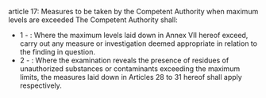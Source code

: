 article 17: Measures to be taken by the Competent Authority when maximum levels are exceeded
The Competent Authority shall:
<ul>
			<li>1 - : Where the maximum levels laid down in Annex VII hereof exceed, carry out any measure or investigation deemed appropriate in relation to the finding in question.<ul>
			</ul></li>			<li>2 - : Where the examination reveals the presence of residues of unauthorized substances or contaminants exceeding the maximum limits, the measures laid down in Articles 28 to 31 hereof shall apply respectively.<ul>
			</ul></li></ul>